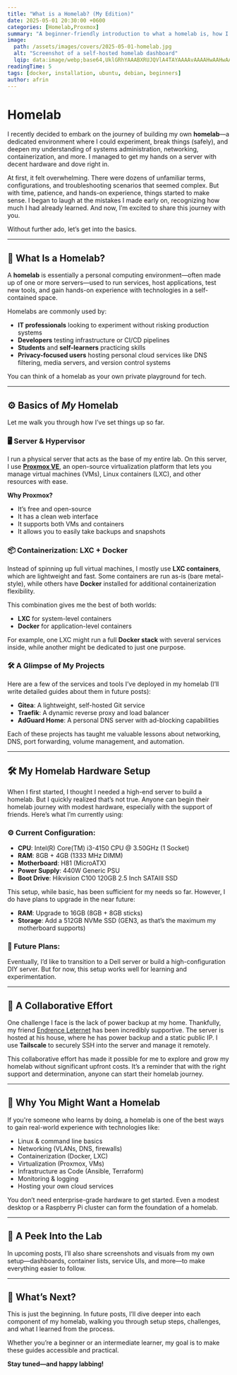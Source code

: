 ```yaml
---
title: "What is a Homelab? (My Edition)"
date: 2025-05-01 20:30:00 +0600
categories: [Homelab,Proxmox]
summary: "A beginner-friendly introduction to what a homelab is, how I built mine using Proxmox, LXC, and Docker, and why you might want to build one too."
image:
  path: /assets/images/covers/2025-05-01-homelab.jpg
  alt: "Screenshot of a self-hosted homelab dashboard"
  lqip: data:image/webp;base64,UklGRhYAAABXRUJQVlA4TAYAAAAvAAAAHwAAHwAAQUxQSAwAAAABAAAAAA==
readingTime: 5
tags: [docker, installation, ubuntu, debian, beginners]
author: afrin
---
```


# Homelab

I recently decided to embark on the journey of building my own **homelab**—a dedicated environment where I could experiment, break things (safely), and deepen my understanding of systems administration, networking, containerization, and more. I managed to get my hands on a server with decent hardware and dove right in.

At first, it felt overwhelming. There were dozens of unfamiliar terms, configurations, and troubleshooting scenarios that seemed complex. But with time, patience, and hands-on experience, things started to make sense. I began to laugh at the mistakes I made early on, recognizing how much I had already learned. And now, I’m excited to share this journey with you.

Without further ado, let’s get into the basics.

---

## 🧠 What Is a Homelab?

A **homelab** is essentially a personal computing environment—often made up of one or more servers—used to run services, host applications, test new tools, and gain hands-on experience with technologies in a self-contained space.

Homelabs are commonly used by:

- **IT professionals** looking to experiment without risking production systems  
- **Developers** testing infrastructure or CI/CD pipelines  
- **Students** and **self-learners** practicing skills  
- **Privacy-focused users** hosting personal cloud services like DNS filtering, media servers, and version control systems  

You can think of a homelab as your own private playground for tech.

---

## ⚙️ Basics of *My* Homelab

Let me walk you through how I’ve set things up so far.

### 🖥️ Server & Hypervisor

I run a physical server that acts as the base of my entire lab. On this server, I use **[Proxmox VE](https://www.proxmox.com/en/proxmox-ve)**, an open-source virtualization platform that lets you manage virtual machines (VMs), Linux containers (LXC), and other resources with ease.

**Why Proxmox?**
- It’s free and open-source  
- It has a clean web interface  
- It supports both VMs and containers  
- It allows you to easily take backups and snapshots  

### 📦 Containerization: LXC + Docker

Instead of spinning up full virtual machines, I mostly use **LXC containers**, which are lightweight and fast. Some containers are run as-is (bare metal-style), while others have **Docker** installed for additional containerization flexibility.

This combination gives me the best of both worlds:
- **LXC** for system-level containers  
- **Docker** for application-level containers  

For example, one LXC might run a full **Docker stack** with several services inside, while another might be dedicated to just one purpose.

### 🛠️ A Glimpse of My Projects

Here are a few of the services and tools I’ve deployed in my homelab (I’ll write detailed guides about them in future posts):

- **Gitea**: A lightweight, self-hosted Git service  
- **Traefik**: A dynamic reverse proxy and load balancer  
- **AdGuard Home**: A personal DNS server with ad-blocking capabilities  

Each of these projects has taught me valuable lessons about networking, DNS, port forwarding, volume management, and automation.

---

## 🛠️ My Homelab Hardware Setup

When I first started, I thought I needed a high-end server to build a homelab. But I quickly realized that’s not true. Anyone can begin their homelab journey with modest hardware, especially with the support of friends. Here’s what I’m currently using:

### ⚙️ Current Configuration:
- **CPU**: Intel(R) Core(TM) i3-4150 CPU @ 3.50GHz (1 Socket)  
- **RAM**: 8GB + 4GB (1333 MHz DIMM)  
- **Motherboard**: H81 (MicroATX)  
- **Power Supply**: 440W Generic PSU  
- **Boot Drive**: Hikvision C100 120GB 2.5 Inch SATAIII SSD  

This setup, while basic, has been sufficient for my needs so far. However, I do have plans to upgrade in the near future:
- **RAM**: Upgrade to 16GB (8GB + 8GB sticks)  
- **Storage**: Add a 512GB NVMe SSD (GEN3, as that’s the maximum my motherboard supports)  

### 🔮 Future Plans:
Eventually, I’d like to transition to a Dell server or build a high-configuration DIY server. But for now, this setup works well for learning and experimentation.

---

## 🤝 A Collaborative Effort

One challenge I face is the lack of power backup at my home. Thankfully, my friend [Endrence Leternet](https://endrence.link) has been incredibly supportive. The server is hosted at his house, where he has power backup and a static public IP. I use **Tailscale** to securely SSH into the server and manage it remotely.

This collaborative effort has made it possible for me to explore and grow my homelab without significant upfront costs. It’s a reminder that with the right support and determination, anyone can start their homelab journey.

---

## 🧭 Why You Might Want a Homelab

If you're someone who learns by doing, a homelab is one of the best ways to gain real-world experience with technologies like:

- Linux & command line basics  
- Networking (VLANs, DNS, firewalls)  
- Containerization (Docker, LXC)  
- Virtualization (Proxmox, VMs)  
- Infrastructure as Code (Ansible, Terraform)  
- Monitoring & logging  
- Hosting your own cloud services  

You don’t need enterprise-grade hardware to get started. Even a modest desktop or a Raspberry Pi cluster can form the foundation of a homelab.

---

## 📸 A Peek Into the Lab

In upcoming posts, I’ll also share screenshots and visuals from my own setup—dashboards, container lists, service UIs, and more—to make everything easier to follow.

---

## 🚀 What’s Next?

This is just the beginning. In future posts, I’ll dive deeper into each component of my homelab, walking you through setup steps, challenges, and what I learned from the process.

Whether you’re a beginner or an intermediate learner, my goal is to make these guides accessible and practical.

**Stay tuned—and happy labbing!**
